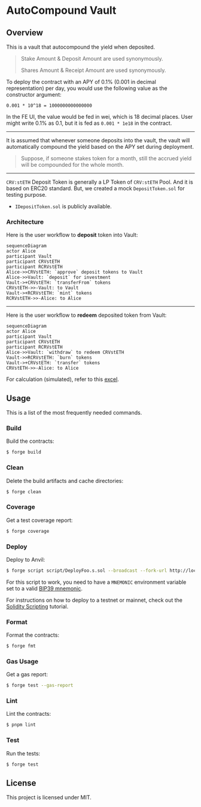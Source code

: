 # AutoCompound Vault

## Overview

This is a vault that autocompound the yield when deposited.

> Stake Amount & Deposit Amount are used synonymously.
>
> Shares Amount & Receipt Amount are used synonymously.

To deploy the contract with an APY of 0.1% (0.001 in decimal representation) per day, you would use the following value as the constructor argument:

```
0.001 * 10^18 = 1000000000000000
```

In the FE UI, the value would be fed in wei, which is 18 decimal places. User might write 0.1% as 0.1, but it is fed as `0.001 * 1e18` in the contract.

---

It is assumed that whenever someone deposits into the vault, the vault will automatically compound the yield based on the APY set during deployment.

> Suppose, if someone stakes token for a month, still the accrued yield will be compounded for the whole month.

---

`CRV:stETH` Deposit Token is generally a LP Token of `CRV:stETH` Pool. And it is based on ERC20 standard. But, we created a mock `DepositToken.sol` for testing purpose.

- `IDepositToken.sol` is publicly available.

### Architecture

Here is the user workflow to **deposit** token into Vault:

```mermaid
sequenceDiagram
actor Alice
participant Vault
participant CRVstETH
participant RCRVstETH
Alice->>CRVstETH: `approve` deposit tokens to Vault
Alice->>Vault: `deposit` for investment
Vault->+CRVstETH: `transferFrom` tokens
CRVstETH->>-Vault: to Vault
Vault->+RCRVstETH: `mint` tokens
RCRVstETH->>-Alice: to Alice
```

---

Here is the user workflow to **redeem** deposited token from Vault:

```mermaid
sequenceDiagram
actor Alice
participant Vault
participant CRVstETH
participant RCRVstETH
Alice->>Vault: `withdraw` to redeem CRVstETH
Vault->>RCRVstETH: `burn` tokens
Vault->+CRVstETH: `transfer` tokens
CRVstETH->>-Alice: to Alice
```

For calculation (simulated), refer to this [excel](./docs/VaultRecord.xlsx).

## Usage

This is a list of the most frequently needed commands.

### Build

Build the contracts:

```sh
$ forge build
```

### Clean

Delete the build artifacts and cache directories:

```sh
$ forge clean
```

### Coverage

Get a test coverage report:

```sh
$ forge coverage
```

### Deploy

Deploy to Anvil:

```sh
$ forge script script/DeployFoo.s.sol --broadcast --fork-url http://localhost:8545
```

For this script to work, you need to have a `MNEMONIC` environment variable set to a valid
[BIP39 mnemonic](https://iancoleman.io/bip39/).

For instructions on how to deploy to a testnet or mainnet, check out the
[Solidity Scripting](https://book.getfoundry.sh/tutorials/solidity-scripting.html) tutorial.

### Format

Format the contracts:

```sh
$ forge fmt
```

### Gas Usage

Get a gas report:

```sh
$ forge test --gas-report
```

### Lint

Lint the contracts:

```sh
$ pnpm lint
```

### Test

Run the tests:

```sh
$ forge test
```

## License

This project is licensed under MIT.
